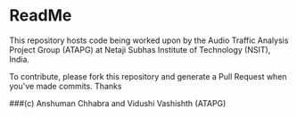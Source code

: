 # ReadMe
This repository hosts code being worked upon by the Audio Traffic Analysis Project Group (ATAPG) at Netaji Subhas Institute of Technology (NSIT), India.

To contribute, please fork this repository and generate a Pull Request when you've made commits. 
Thanks

###(c) Anshuman Chhabra and Vidushi Vashishth (ATAPG)
